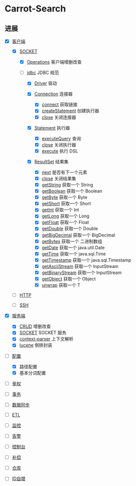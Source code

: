 # Carrot-Search
## 进展

* [x] [客户端](./README.md)
    - [x] [SOCKET](./README.md)
      - [x] [Operations](./README.md) 客户端增删改查
        
      - [ ] [jdbc](./README.md)  JDBC 规范
        - [x] [Driver](./README.md)  驱动
         
        - [x] [Connection](./README.md) 连接器
          - [x] [connect](./README.md) 获取链接
          - [x] [createStatement](./README.md) 创建执行器
          - [x] [close](./README.md) 关闭连接器
         
        - [x] [Statement](./README.md) 执行器
          - [x] [executeQuery](./README.md) 查询
          - [x] [close](./README.md) 关闭执行器
          - [x] [execute](./README.md) 执行 DSL
          
        - [x] [ResultSet](./README.md) 结果集
          - [x] [next](./README.md) 是否有下一个元素
          - [x] [close](./README.md) 关闭结果集
          - [x] [getString](./README.md) 获取一个 String
          - [x] [getBoolean](./README.md) 获取一个 Boolean
          - [x] [getByte](./README.md) 获取一个 Byte
          - [x] [getShort](./README.md) 获取一个 Short
          - [x] [getInt](./README.md) 获取一个 Int
          - [x] [getLong](./README.md) 获取一个 Long
          - [x] [getFloat](./README.md) 获取一个 Float
          - [x] [getDouble](./README.md) 获取一个 Double
          - [x] [getBigDecimal](./README.md) 获取一个 BigDecimal
          - [x] [getBytes](./README.md) 获取一个 二进制数组
          - [x] [getDate](./README.md) 获取一个 java.util.Date
          - [x] [getTime](./README.md) 获取一个 java.sql.Time
          - [x] [getTimestamp](./README.md) 获取一个 java.sql.Timestamp
          - [x] [getAsciiStream](./README.md) 获取一个 InputStream
          - [x] [getBinaryStream](./README.md) 获取一个 InputStream
          - [x] [getObject](./README.md) 获取一个 Object
          - [x] [unwrap](./README.md) 获取一个 T
  
    - [ ] [HTTP](./README.md)
     
    - [ ] [SSH](./README.md)


* [x] [服务端](./README.md)
  - [x] [CRUD](./README.md) 增删改查
  - [x] [SOCKET](./README.md) SOCKET 服务  
  - [x] [context-parser](./README.md) 上下文解析
  - [x] [lucene](./README.md)  倒排封装
  
* [ ] [配置](./README.md)
  - [x] 路径配置
  - [x] 基本分词配置

* [ ] [鉴权](./README.md)
  
* [ ] [事务](./README.md)
  
* [ ] [数据同步](./README.md)
  
* [ ] [ETL](./README.md)
  
* [ ] [监控](./README.md)
  
* [ ] [告警](./README.md)
  
* [ ] [控制台](./README.md)
  
* [ ] [补偿](./README.md)

* [ ] [仓库](./README.md)
  
* [ ] [ID自增](./README.md)

